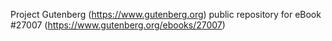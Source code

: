 Project Gutenberg (https://www.gutenberg.org) public repository for eBook #27007 (https://www.gutenberg.org/ebooks/27007)
